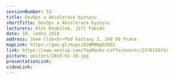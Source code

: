 ```yaml
---
sessionNumber: 53
title: DevOps a Akcelerace byznysu
shortTitle: DevOps a Akcelerace byznysu
lecturers: Aleš Roubíček, Jiří Fabián
date: 10. ledna 2019
address: Jamm Club<br>Pod kaštany 3, 160 00 Praha
mapLink: https://goo.gl/maps/D2WMNNpDZ9D2
link: https://www.meetup.com/TopMonks-Caffe/events/257611074/
picture: posters/2019-01-10.jpg
presentationLink:
videoLink:
---
```

